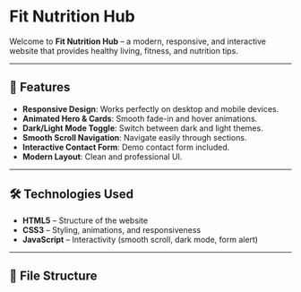# Fit Nutrition Hub

Welcome to **Fit Nutrition Hub** – a modern, responsive, and interactive website that provides healthy living, fitness, and nutrition tips.

---

## 🔅 Features

- **Responsive Design**: Works perfectly on desktop and mobile devices.  
- **Animated Hero & Cards**: Smooth fade-in and hover animations.  
- **Dark/Light Mode Toggle**: Switch between dark and light themes.  
- **Smooth Scroll Navigation**: Navigate easily through sections.  
- **Interactive Contact Form**: Demo contact form included.  
- **Modern Layout**: Clean and professional UI.

---

## 🛠️ Technologies Used

- **HTML5** – Structure of the website  
- **CSS3** – Styling, animations, and responsiveness  
- **JavaScript** – Interactivity (smooth scroll, dark mode, form alert)  

---

## 📁 File Structure

